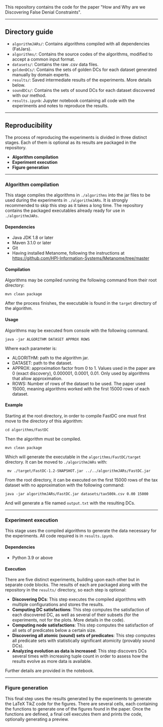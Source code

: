 This repository contains the code for the paper "How and Why are we Discovering False Denial Constraints".

--------------------

## Directory guide

* ```algorithmJARs/```: Contains algorithms compiled with all dependencies (FatJars). 
* ```algorithms/```: Contains the source codes of the algorithms, modified to accept a common input format. 
* ```datasets/```: Contains the raw .csv data files. 
* ```goldenDCs/```: Contains the sets of golden DCs for each dataset generated manually by domain experts. 
* ```results/```: Saved intermediate results of the experiments. More details below. 
* ```soundDCs/```: Contains the sets of sound DCs for each dataset discovered with our method. 
* ```results.ipynb```: Jupyter notebook containing all code with the experiments and notes to reproduce the results. 
--------------------

## Reproducibility

The process of reproducing the experiments is divided in three distinct stages. Each of them is optional as its results are packaged in the repository.

* **Algorithm compilation**
* **Experiment execution**
* **Figure generation**

--------------------

### Algorithm compilation

This stage compiles the algorithms in ```./algorithms``` into the jar files to be used during the experiments in ```./algorithmJARs```. It is strongly recommended to skip this step as it takes a long time. The repository contains the packaged executables already ready for use in ```./algorithmJARs```.
#### Dependencies
* Java JDK 1.8 or later
* Maven 3.1.0 or later
* Git
* Having installed Metanome, following the instructions at https://github.com/HPI-Information-Systems/Metanome/tree/master

#### Compilation

Algorithms may be compiled running the following command from their root directory:

```mvn clean package```

After the process finishes, the executable is found in the ```target``` directory of the algorithm.

#### Usage

Algorithms may be executed from console with the following command.

```java -jar ALGORITHM DATASET APPROX ROWS```

Where each parameter is:

* ALGORITHM: path to the algorithm jar.
* DATASET: path to the dataset.
* APPROX: approximation factor from 0 to 1. Values used in the paper are 0 (exact discovery), 0.000001, 0.0001, 0.01. Only used by algorithms that allow approximation.
* ROWS: Number of rows of the dataset to be used. The paper used 15000, meaning algorithms worked with the first 15000 rows of each dataset.

#### Example

Starting at the root directory, in order to compile FastDC one must first move to the directory of this algorithm:

```cd algorithms/FastDC```

Then the algorithm must be compiled.

```mvn clean package```

Which will generate the executable in the ```algorithms/FastDC/target``` directory. It can be moved to ```./algorithmJARs``` with:

``` mv ./target/FastDC-1.2-SNAPSHOT.jar ../../algorithmJARs/FastDC.jar```

From the root directory, it can be executed on the first 15000 rows of the tax dataset with no approximation with the following command:

```java -jar algorithmJARs/FastDC.jar datasets/tax500k.csv 0.00 15000```

And will generate a file named ```output.txt``` with the resulting DCs.

--------------------

### Experiment execution

This stage uses the compiled algorithms to generate the data necessary for the experiments. All code required is in ```results.ipynb```.

#### Dependencies
* Python 3.9 or above

#### Execution

There are five distinct experiments, building upon each other but in separate code blocks. The results of each are packaged along with the repository in the ```results/``` directory, so each step is optional:

* **Discovering DCs**: This step executes the compiled algorithms with multiple configurations and stores the results.
* **Computing DC satisfactions**: This step computes the satisfaction of each discovered DC, as well as several of their subsets (for the experiments, not for the plots. More details in the code).
* **Computing node satisfactions**: This step computes the satisfaction of all sets of predicates below a certain size.
* **Discovering all atomic (sound) sets of predicates**: This step computes all predicate sets with statistically significant atomicity (provably sound DCs).
* **Analyzing evolution as data is increased**: This step discovers DCs several times with increasing tuple count in order to assess how the results evolve as more data is available.
  
Further details are provided in the notebook.

--------------------

### Figure generation

This final step uses the results generated by the experiments to generate the LaTeX TikZ code for the figures. There are several cells, each containing the functions to generate one of the figures found in the paper. Once the functions are defined, a final cell executes them and prints the code, optionally generating a preview.

